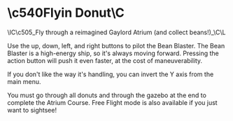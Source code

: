 # \c540Flyin Donut\C

\lC\c505_Fly through a reimagined Gaylord Atrium (and collect beans!)_\C\L

Use the up, down, left, and right buttons to pilot the Bean Blaster. The Bean Blaster is a high-energy ship, so it's always moving forward. Pressing the action button will push it even faster, at the cost of maneuverability.

If you don't like the way it's handling, you can invert the Y axis from the main menu.

You must go through all donuts and through the gazebo at the end to complete the Atrium Course. Free Flight mode is also available if you just want to sightsee!

